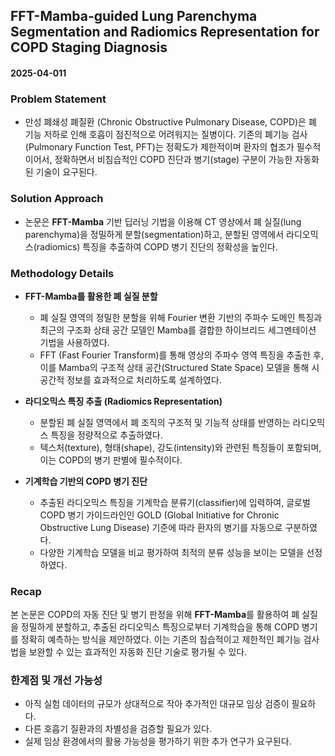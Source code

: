 ## FFT-Mamba-guided Lung Parenchyma Segmentation and Radiomics Representation for COPD Staging Diagnosis  
#### 2025-04-011

### Problem Statement  
- 만성 폐쇄성 폐질환 (Chronic Obstructive Pulmonary Disease, COPD)은 폐 기능 저하로 인해 호흡이 점진적으로 어려워지는 질병이다. 기존의 폐기능 검사 (Pulmonary Function Test, PFT)는 정확도가 제한적이며 환자의 협조가 필수적이어서, 정확하면서 비침습적인 COPD 진단과 병기(stage) 구분이 가능한 자동화된 기술이 요구된다.

### Solution Approach  
- 논문은 **FFT-Mamba** 기반 딥러닝 기법을 이용해 CT 영상에서 폐 실질(lung parenchyma)을 정밀하게 분할(segmentation)하고, 분할된 영역에서 라디오믹스(radiomics) 특징을 추출하여 COPD 병기 진단의 정확성을 높인다.

### Methodology Details  
- **FFT-Mamba를 활용한 폐 실질 분할**  
  - 폐 실질 영역의 정밀한 분할을 위해 Fourier 변환 기반의 주파수 도메인 특징과 최근의 구조화 상태 공간 모델인 Mamba를 결합한 하이브리드 세그멘테이션 기법을 사용하였다.
  - FFT (Fast Fourier Transform)를 통해 영상의 주파수 영역 특징을 추출한 후, 이를 Mamba의 구조적 상태 공간(Structured State Space) 모델을 통해 시공간적 정보를 효과적으로 처리하도록 설계하였다.
  
- **라디오믹스 특징 추출 (Radiomics Representation)**  
  - 분할된 폐 실질 영역에서 폐 조직의 구조적 및 기능적 상태를 반영하는 라디오믹스 특징을 정량적으로 추출하였다.  
  - 텍스처(texture), 형태(shape), 강도(intensity)와 관련된 특징들이 포함되며, 이는 COPD의 병기 판별에 필수적이다.
  
- **기계학습 기반의 COPD 병기 진단**  
  - 추출된 라디오믹스 특징을 기계학습 분류기(classifier)에 입력하여, 글로벌 COPD 병기 가이드라인인 GOLD (Global Initiative for Chronic Obstructive Lung Disease) 기준에 따라 환자의 병기를 자동으로 구분하였다.
  - 다양한 기계학습 모델을 비교 평가하여 최적의 분류 성능을 보이는 모델을 선정하였다.

### Recap  
본 논문은 COPD의 자동 진단 및 병기 판정을 위해 **FFT-Mamba**를 활용하여 폐 실질을 정밀하게 분할하고, 추출된 라디오믹스 특징으로부터 기계학습을 통해 COPD 병기를 정확히 예측하는 방식을 제안하였다. 이는 기존의 침습적이고 제한적인 폐기능 검사법을 보완할 수 있는 효과적인 자동화 진단 기술로 평가될 수 있다.

### 한계점 및 개선 가능성  
- 아직 실험 데이터의 규모가 상대적으로 작아 추가적인 대규모 임상 검증이 필요하다.
- 다른 호흡기 질환과의 차별성을 검증할 필요가 있다.
- 실제 임상 환경에서의 활용 가능성을 평가하기 위한 추가 연구가 요구된다.
